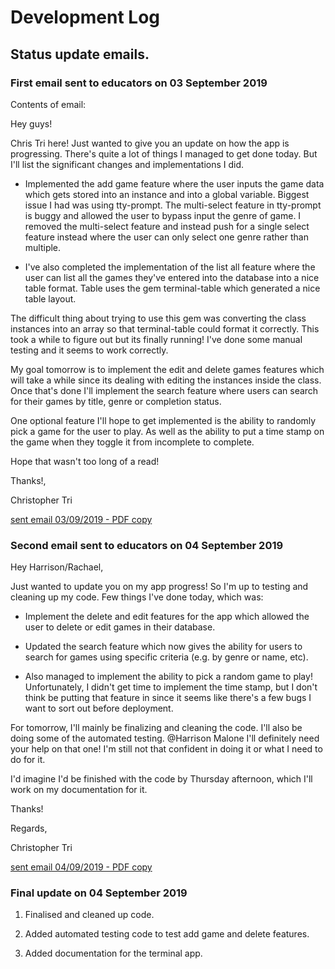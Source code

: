 # Development Log

## Status update emails.

### First email sent to educators on 03 September 2019

Contents of email:

Hey guys!

Chris Tri here! Just wanted to give you an update on how the app is progressing.
There's quite a lot of things I managed to get done today. But I'll list the significant changes and implementations I did.

- Implemented the add game feature where the user inputs the game data which gets stored into an instance and into
a global variable. Biggest issue I had was using tty-prompt. The multi-select feature in tty-prompt is buggy and
allowed the user to bypass input the genre of game. I removed the multi-select feature and instead push for a single
select feature instead where the user can only select one genre rather than multiple.

- I've also completed the implementation of the list all feature where the user can list all the games they've entered into the database into a nice table format. Table uses the gem terminal-table which generated a nice table layout.

The difficult thing about trying to use this gem was converting the class instances into an array so that terminal-table could format it correctly. This took a while to figure out but its finally running! I've done some manual testing and it seems to work correctly.

My goal tomorrow is to implement the edit and delete games features which will take a while since its dealing with
editing the instances inside the class. Once that's done I'll implement the search feature where users can search for their games by title, genre or completion status.

One optional feature I'll hope to get implemented is the ability to randomly pick a game for the user to play. As well as the ability to put a time stamp on the game when they toggle it from incomplete to complete.

Hope that wasn't too long of a read!

Thanks!,

Christopher Tri

[sent email 03/09/2019 - PDF copy](assets/chris-tri-T1A2-6-status-update-03-09-2019.pdf)


### Second email sent to educators on 04 September 2019

Hey Harrison/Rachael,

Just wanted to update you on my app progress!
So I'm up to testing and cleaning up my code.
Few things I've done today, which was:

- Implement the delete and edit features for the app which allowed the user to delete or edit games in their database.

- Updated the search feature which now gives the ability for users to search for games using specific criteria (e.g. by genre or name, etc).

- Also managed to implement the ability to pick a random game to play! Unfortunately, I didn't get time to implement the time stamp, but I don't think be putting that feature in since it seems like there's a few bugs I want to sort out before deployment.

For tomorrow, I'll mainly be finalizing and cleaning the code. I'll also be doing some of the automated
testing. @Harrison Malone I'll definitely need your help on that one! I'm still not that confident in doing it or what I need to do for it.

I'd imagine I'd be finished with the code by Thursday afternoon, which I'll work on my documentation for it.

Thanks!

Regards,

Christopher Tri

[sent email 04/09/2019 - PDF copy](assets/chris-tri-T1A2-6-status-update-04-09-2019.pdf)

### Final update on 04 September 2019

1. Finalised and cleaned up code. 

2. Added automated testing code to test add game and delete features. 

3. Added documentation for the terminal app. 